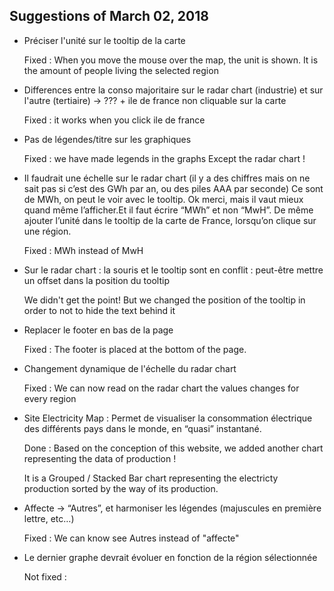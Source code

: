 ## Suggestions of March 02, 2018 

* Préciser l'unité sur le tooltip de la carte

    Fixed : When you move the mouse over the map, the unit is shown. 
    It is the amount of people living the selected region


* Differences entre la conso majoritaire sur le radar chart (industrie) et sur l'autre (tertiaire) -> ??? + ile de france non cliquable sur la carte
    
    Fixed : it works when you click ile de france

* Pas de légendes/titre sur les graphiques
  
    Fixed : we have made legends in the graphs Except the radar chart ! 


* Il faudrait une échelle sur le radar chart (il y a des chiffres mais on ne sait pas si c’est des GWh par an, ou des piles AAA par seconde) Ce sont de MWh, on peut le voir avec le tooltip. Ok merci, mais il vaut mieux quand même l’afficher.Et il faut écrire “MWh” et non “MwH”. De même ajouter l’unité dans le tooltip de la carte de France, lorsqu’on clique sur une région.

    Fixed : MWh instead of MwH

* Sur le radar chart : la souris et le tooltip sont en conflit : peut-être mettre un offset dans la position du tooltip

    We didn't get the point! But we changed the position of the tooltip in order to not to hide the text behind it 

* Replacer le footer en bas de la page

    Fixed : The footer is placed at the bottom of the page.

* Changement dynamique de l'échelle du radar chart

    Fixed : We can now read on the radar chart the values changes for every region

* Site Electricity Map : Permet de visualiser la consommation électrique des différents pays dans le monde, en “quasi” instantané.

    Done : Based on the conception of this website, we added another chart representing the data of production !
    
    It is a Grouped / Stacked Bar chart representing the electricty production sorted by the way of its production. 

* Affecte -> “Autres”, et harmoniser les légendes (majuscules en première lettre, etc…)
       
    Fixed : We can know see Autres instead of "affecte" 

* Le dernier graphe devrait évoluer en fonction de la région sélectionnée
            
    Not fixed : 

